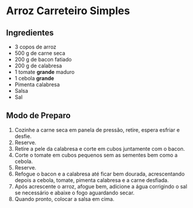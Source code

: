 # Arroz Carreteiro Simples

## Ingredientes

- 3 copos de arroz
- 500 g de carne seca
- 200 g de bacon fatiado
- 200 g de calabresa
- 1 tomate __grande__ maduro
- 1 cebola __grande__
- Pimenta calabresa
- Salsa
- Sal

## Modo de Preparo

1. Cozinhe a carne seca em panela de pressão, retire, espera esfriar e desfie.
2. Reserve.
3. Retire a pele da calabresa e corte em cubos juntamente com o bacon.
4. Corte o tomate em cubos pequenos sem as sementes bem como a cebola.
5. Reserve.
6. Refogue o bacon e a calabresa até ficar bem dourada, acrescentando depois a cebola, tomate, pimenta calabresa e a carne desfiada.
7. Após acrescente o arroz, afogue bem, adicione a água corrigindo o sal se necessário e abaixe o fogo aguardando secar.
8. Quando pronto, colocar a salsa em cima.

